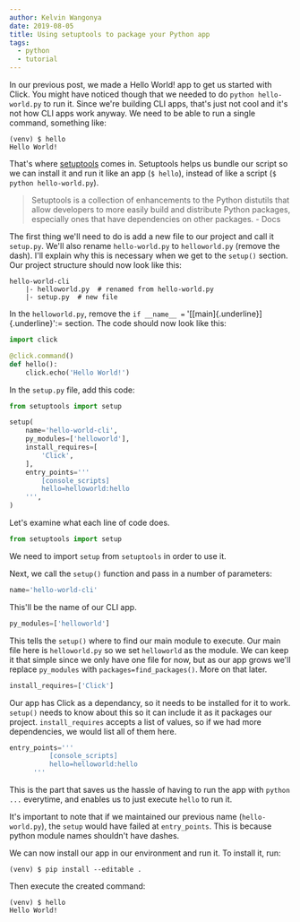 ```yaml
---
author: Kelvin Wangonya
date: 2019-08-05
title: Using setuptools to package your Python app
tags:
  - python
  - tutorial
---
```


In our previous post, we made a Hello World! app to get us started with
Click. You might have noticed though that we needed to do
`python hello-world.py` to run it. Since we\'re building CLI
apps, that\'s just not cool and it\'s not how CLI apps work anyway. We
need to be able to run a single command, something like:

```shell
(venv) $ hello
Hello World!
```

That\'s where [setuptools](https://setuptools.readthedocs.io/en/latest/)
comes in. Setuptools helps us bundle our script so we can install it and
run it like an app (`$ hello`), instead of like a script
(`$ python hello-world.py`).

> Setuptools is a collection of enhancements to the Python distutils
> that allow developers to more easily build and distribute Python
> packages, especially ones that have dependencies on other packages. -
> Docs

The first thing we\'ll need to do is add a new file to our project and
call it `setup.py`. We\'ll also rename
`hello-world.py` to `helloworld.py` (remove the
dash). I\'ll explain why this is necessary when we get to the
`setup()` section. Our project structure should now look like
this:

```shell
hello-world-cli
    |- helloworld.py  # renamed from hello-world.py
    |- setup.py  # new file
```

In the `helloworld.py`, remove the `if __name__ =`
\'[[main]{.underline}]{.underline}\':= section. The code should now look
like this:

```python
import click

@click.command()
def hello():
    click.echo('Hello World!')
```

In the `setup.py` file, add this code:

```python
from setuptools import setup

setup(
    name='hello-world-cli',
    py_modules=['helloworld'],
    install_requires=[
        'Click',
    ],
    entry_points='''
        [console_scripts]
        hello=helloworld:hello
    ''',
)
```

Let\'s examine what each line of code does.

```python
from setuptools import setup
```

We need to import `setup` from `setuptools` in
order to use it.

Next, we call the `setup()` function and pass in a number of
parameters:

```python
name='hello-world-cli'
```

This\'ll be the name of our CLI app.

```python
py_modules=['helloworld']
```

This tells the `setup()` where to find our main module to
execute. Our main file here is `helloworld.py` so we set
`helloworld` as the module. We can keep it that simple since
we only have one file for now, but as our app grows we\'ll replace
`py_modules` with `packages=find_packages()`. More
on that later.

```python
install_requires=['Click']
```

Our app has Click as a dependancy, so it needs to be installed for it to
work. `setup()` needs to know about this so it can include it
as it packages our project. `install_requires` accepts a list
of values, so if we had more dependencies, we would list all of them
here.

```python
entry_points='''
          [console_scripts]
          hello=helloworld:hello
      '''
```

This is the part that saves us the hassle of having to run the app with
`python ...` everytime, and enables us to just execute
`hello` to run it.

It\'s important to note that if we maintained our previous name
(`hello-world.py`), the `setup` would have failed
at `entry_points`. This is because python module names
shouldn\'t have dashes.

We can now install our app in our environment and run it. To install it,
run:

```shell
(venv) $ pip install --editable .
```

Then execute the created command:

```shell
(venv) $ hello
Hello World!
```
